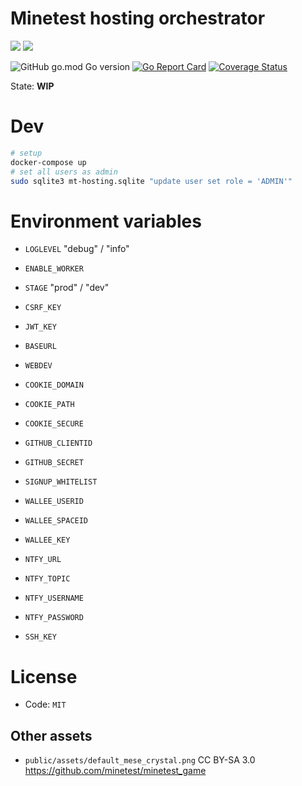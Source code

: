 
# Minetest hosting orchestrator

![](https://github.com/minetest-hosting/mt-hosting-manager/workflows/test/badge.svg)
![](https://github.com/minetest-hosting/mt-hosting-manager/workflows/build/badge.svg)

![GitHub go.mod Go version](https://img.shields.io/github/go-mod/go-version/minetest-hosting/mt-hosting-manager)
[![Go Report Card](https://goreportcard.com/badge/github.com/minetest-hosting/mt-hosting-manager)](https://goreportcard.com/report/github.com/minetest-hosting/mt-hosting-manager)
[![Coverage Status](https://coveralls.io/repos/github/minetest-hosting/mt-hosting-manager/badge.svg)](https://coveralls.io/github/minetest-hosting/mt-hosting-manager)


State: **WIP**

# Dev

```sh
# setup
docker-compose up
# set all users as admin
sudo sqlite3 mt-hosting.sqlite "update user set role = 'ADMIN'"
```

# Environment variables

* `LOGLEVEL` "debug" / "info"
* `ENABLE_WORKER`
* `STAGE` "prod" / "dev"

* `CSRF_KEY`
* `JWT_KEY`
* `BASEURL`
* `WEBDEV`
* `COOKIE_DOMAIN`
* `COOKIE_PATH`
* `COOKIE_SECURE`

* `GITHUB_CLIENTID`
* `GITHUB_SECRET`

* `SIGNUP_WHITELIST`

* `WALLEE_USERID`
* `WALLEE_SPACEID`
* `WALLEE_KEY`

* `NTFY_URL`
* `NTFY_TOPIC`
* `NTFY_USERNAME`
* `NTFY_PASSWORD`

* `SSH_KEY`

# License

* Code: `MIT`

## Other assets

* `public/assets/default_mese_crystal.png` CC BY-SA 3.0 https://github.com/minetest/minetest_game
